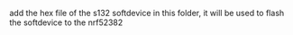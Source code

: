add the hex file of the s132 softdevice in this folder, it will be used to flash the softdevice to the nrf52382
